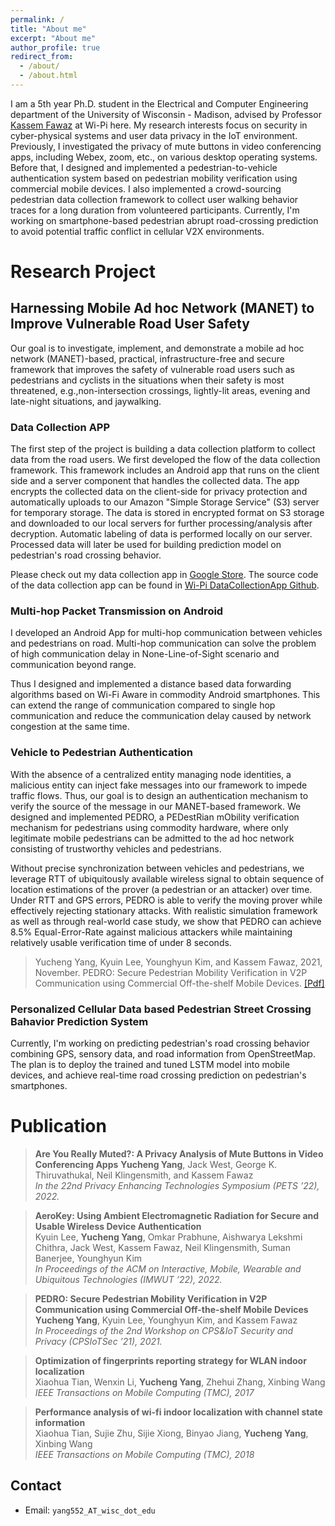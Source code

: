 ```yaml
---
permalink: /
title: "About me"
excerpt: "About me"
author_profile: true
redirect_from: 
  - /about/
  - /about.html
---
```


I am a 5th year Ph.D. student in the Electrical and Computer Engineering department of the University of Wisconsin - Madison, advised by Professor [Kassem Fawaz](https://kassemfawaz.com/) at Wi-Pi here. My research interests focus on security in cyber-physical systems and user data privacy in the IoT environment. Previously, I investigated the privacy of mute buttons in video conferencing apps, including Webex, zoom, etc., on various desktop operating systems. Before that, I designed and implemented a pedestrian-to-vehicle authentication system based on pedestrian mobility verification using commercial mobile devices. I also implemented a crowd-sourcing pedestrian data collection framework to collect user walking behavior traces for a long duration from volunteered participants. Currently, I'm working on smartphone-based pedestrian abrupt road-crossing prediction to avoid potential traffic conflict in cellular V2X environments. 

# Research Project
## Harnessing Mobile Ad hoc Network (MANET) to Improve Vulnerable Road User Safety
Our goal is to investigate, implement, and demonstrate a mobile ad hoc network (MANET)-based, practical, infrastructure-free and secure framework that improves the safety of vulnerable road users such as pedestrians and cyclists in the situations when their safety is most threatened, e.g.,non-intersection crossings, lightly-lit areas, evening and late-night situations, and jaywalking.

### Data Collection APP
The first step of the project is building a data collection platform to collect data from the road users. We first developed the flow of the data collection framework. This framework includes an Android app that runs on the client side and a server component that handles the collected data. The app encrypts the collected data on the client-side for privacy protection and automatically uploads to our Amazon "Simple Storage Service" (S3) server for temporary storage. The data is stored in encrypted format on S3 storage and downloaded to our local servers for further processing/analysis after decryption. Automatic labeling of data is performed locally on our server. Processed data will later be used for building prediction model on pedestrian's road crossing behavior.

Please check out my data collection app in [Google Store](https://play.google.com/store/apps/details?id=com.mendhak.gpsloggerfhwa&hl=en). The source code of the data collection app can be found in [Wi-Pi DataCollectionApp Github](https://github.com/wi-pi/FHWA_DataCollectionApp).

### Multi-hop Packet Transmission on Android
I developed an Android App for multi-hop communication between vehicles and pedestrians on road. Multi-hop communication can solve the problem of high communication delay in None-Line-of-Sight scenario and communication beyond range.

Thus I designed and implemented a distance based data forwarding algorithms based on Wi-Fi Aware in commodity Android smartphones. This can extend the range of communication compared to single hop communication and reduce the communication delay caused by network congestion at the same time.
### Vehicle to Pedestrian Authentication
With the absence of a centralized entity managing node identities, a malicious entity can inject fake messages into our framework to impede traffic flows. Thus, our goal is to design an authentication mechanism to verify the source of the message in our MANET-based framework.
We designed and implemented PEDRO, a PEDestRian mObility verification mechanism for pedestrians using commodity hardware, where only legitimate mobile pedestrians can be admitted to the ad hoc network consisting of trustworthy vehicles and pedestrians.

Without precise synchronization between vehicles and pedestrians, we leverage RTT of ubiquitously available wireless signal to obtain sequence of location estimations of the prover (a pedestrian or an attacker) over time. Under RTT and GPS errors, PEDRO is able to verify the moving prover while effectively rejecting stationary attacks. With realistic simulation framework as well as through real-world case study, we show that PEDRO can achieve 8.5% Equal-Error-Rate against malicious attackers while maintaining relatively usable verification time of under 8 seconds.
> Yucheng Yang, Kyuin Lee, Younghyun Kim, and Kassem Fawaz, 2021, November. PEDRO: Secure Pedestrian Mobility Verification in V2P Communication using Commercial Off-the-shelf Mobile Devices. [[Pdf]](https://wiscprivacy.com/member/member_yucheng/)

### Personalized Cellular Data based Pedestrian Street Crossing Bahavior Prediction System
Currently, I'm working on predicting pedestrian's road crossing behavior combining GPS, sensory data, and road information from OpenStreetMap. The plan is to deploy the trained and tuned LSTM model into mobile devices, and achieve real-time road crossing prediction on pedestrian's smartphones.


# Publication
>**Are You Really Muted?: A Privacy Analysis of Mute Buttons in Video Conferencing Apps**
>**Yucheng Yang**, Jack West, George K. Thiruvathukal, Neil Klingensmith, and Kassem Fawaz\
>*In the 22nd Privacy Enhancing Technologies Symposium (PETS ’22), 2022.*

>**AeroKey: Using Ambient Electromagnetic Radiation for Secure and Usable Wireless Device Authentication**\
>Kyuin Lee, **Yucheng Yang**, Omkar Prabhune, Aishwarya Lekshmi Chithra, Jack West, Kassem Fawaz, Neil Klingensmith, Suman Banerjee, Younghyun Kim\
>*In Proceedings of the ACM on Interactive, Mobile, Wearable and Ubiquitous Technologies (IMWUT ’22), 2022.*

>**PEDRO: Secure Pedestrian Mobility Verification in V2P Communication using Commercial Off-the-shelf Mobile Devices**\
>**Yucheng Yang**, Kyuin Lee, Younghyun Kim, and Kassem Fawaz\
>*In Proceedings of the 2nd Workshop on CPS&IoT Security and Privacy (CPSIoTSec ’21), 2021.*

>**Optimization of fingerprints reporting strategy for WLAN indoor localization**    
>Xiaohua Tian, Wenxin Li, **Yucheng Yang**, Zhehui Zhang, Xinbing Wang    
>*IEEE Transactions on Mobile Computing (TMC), 2017*   

>**Performance analysis of wi-fi indoor localization with channel state information**  
>Xiaohua Tian, Sujie Zhu, Sijie Xiong, Binyao Jiang, **Yucheng Yang**, Xinbing Wang  
>*IEEE Transactions on Mobile Computing (TMC), 2018*

## Contact

* Email: `yang552_AT_wisc_dot_edu`
